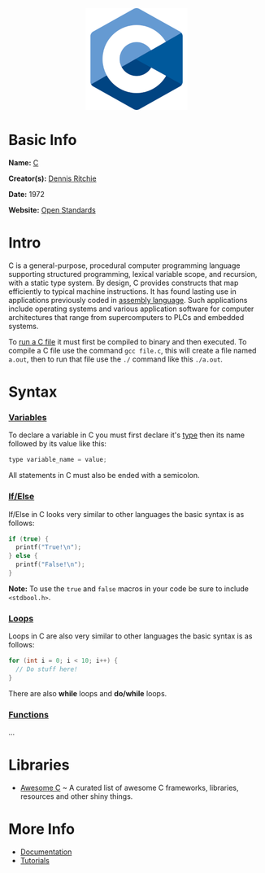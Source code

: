 <p align="center"><img width="200" height="200" src="https://github.com/jgphilpott/babel/blob/main/C/logo.png"></p>

# Basic Info

**Name:** [C](https://en.wikipedia.org/wiki/C_(programming_language))

**Creator(s):** [Dennis Ritchie](https://en.wikipedia.org/wiki/Dennis_Ritchie)

**Date:** 1972

**Website:** [Open Standards](http://www.open-std.org/jtc1/sc22/wg14)

# Intro

C is a general-purpose, procedural computer programming language supporting structured programming, lexical variable scope, and recursion, with a static type system. By design, C provides constructs that map efficiently to typical machine instructions. It has found lasting use in applications previously coded in [assembly language](https://github.com/jgphilpott/babel/blob/main/Assembly/README.md). Such applications include operating systems and various application software for computer architectures that range from supercomputers to PLCs and embedded systems.

To [run a C file](https://unix.stackexchange.com/questions/439349/how-do-i-run-c-file-from-the-command-line) it must first be compiled to binary and then executed. To compile a C file use the command `gcc file.c`, this will create a file named `a.out`, then to run that file use the `./` command like this `./a.out`.

# Syntax

### [Variables](https://www.tutorialspoint.com/cprogramming/c_variables.htm)

To declare a variable in C you must first declare it's [type](https://www.tutorialspoint.com/cprogramming/c_data_types.htm) then its name followed by its value like this:

```c
type variable_name = value;
```

All statements in C must also be ended with a semicolon.

### [If/Else](https://www.tutorialspoint.com/cprogramming/c_decision_making.htm)

If/Else in C looks very similar to other languages the basic syntax is as follows:

```c
if (true) {
  printf("True!\n");
} else {
  printf("False!\n");
}
```

**Note:** To use the `true` and `false` macros in your code be sure to include `<stdbool.h>`.

### [Loops](https://www.tutorialspoint.com/cprogramming/c_loops.htm)

Loops in C are also very similar to other languages the basic syntax is as follows:

```c
for (int i = 0; i < 10; i++) {
  // Do stuff here!
}
```

There are also **while** loops and **do/while** loops.

### [Functions](https://www.tutorialspoint.com/cprogramming/c_functions.htm)

...

# Libraries

 - [Awesome C](https://github.com/oz123/awesome-c) ~ A curated list of awesome C frameworks, libraries, resources and other shiny things.

# More Info

 - [Documentation](http://www.open-std.org/jtc1/sc22/wg14/www/wg14_document_log)
 - [Tutorials](https://www.tutorialspoint.com/cprogramming/index.htm)
